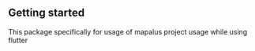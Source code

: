 ## Getting started

This package specifically for usage of mapalus project usage while using flutter